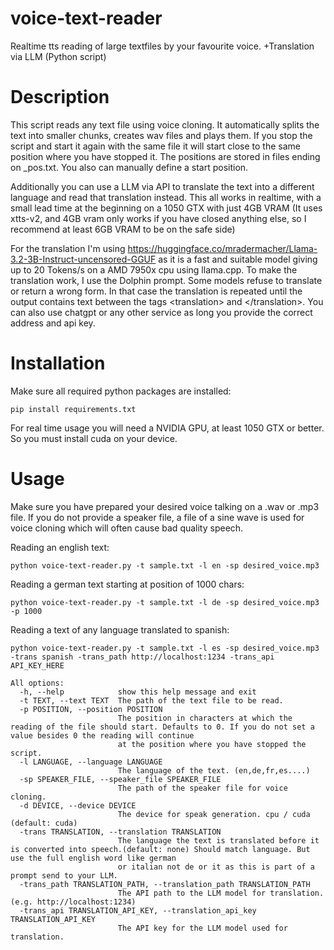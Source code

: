 # voice-text-reader
Realtime tts reading of large textfiles by your favourite voice. +Translation via LLM (Python script) 

# Description
This script reads any text file using voice cloning. It automatically splits the text into smaller chunks, creates wav files and plays them. If you stop the script and start it again with the same file it will start close to the same position where you have stopped it. The positions are stored in files ending on _pos.txt. You also can manually define a start position.

Additionally you can use a LLM via API to translate the text into a different language and read that translation instead. This all works in realtime, with a small lead time at the beginning on a 1050 GTX with just 4GB VRAM (It uses xtts-v2, and 4GB vram only works if you have closed anything else, so I recommend at least 6GB VRAM to be on the safe side)

For the translation I'm using https://huggingface.co/mradermacher/Llama-3.2-3B-Instruct-uncensored-GGUF as it is a fast and suitable model giving up to 20 Tokens/s on a AMD 7950x cpu using llama.cpp. To make the translation work, I use the Dolphin prompt. Some models refuse to translate or return a wrong form. In that case the translation is repeated until the output contains text between the tags \<translation> and \</translation>.
You can also use chatgpt or any other service as long you provide the correct address and api key.

# Installation

Make sure all required python packages are installed:
```
pip install requirements.txt
```

For real time usage you will need a NVIDIA GPU, at least 1050 GTX or better. So you must install cuda on your device.

# Usage
Make sure you have prepared your desired voice talking on a .wav or .mp3 file. If you do not provide a speaker file, a file of a sine wave is used for voice cloning which will often cause bad quality speech.

Reading an english text:
```
python voice-text-reader.py -t sample.txt -l en -sp desired_voice.mp3
```
Reading a german text starting at position of 1000 chars:
```
python voice-text-reader.py -t sample.txt -l de -sp desired_voice.mp3 -p 1000
```

Reading a text of any language translated to spanish:
```
python voice-text-reader.py -t sample.txt -l es -sp desired_voice.mp3 -trans spanish -trans_path http://localhost:1234 -trans_api API_KEY_HERE
```


```
All options:
  -h, --help            show this help message and exit
  -t TEXT, --text TEXT  The path of the text file to be read.
  -p POSITION, --position POSITION
                        The position in characters at which the reading of the file should start. Defaults to 0. If you do not set a value besides 0 the reading will continue
                        at the position where you have stopped the script.
  -l LANGUAGE, --language LANGUAGE
                        The language of the text. (en,de,fr,es....)
  -sp SPEAKER_FILE, --speaker_file SPEAKER_FILE
                        The path of the speaker file for voice cloning.
  -d DEVICE, --device DEVICE
                        The device for speak generation. cpu / cuda (default: cuda)
  -trans TRANSLATION, --translation TRANSLATION
                        The language the text is translated before it is converted into speech.(default: none) Should match language. But use the full english word like german
                        or italian not de or it as this is part of a prompt send to your LLM.
  -trans_path TRANSLATION_PATH, --translation_path TRANSLATION_PATH
                        The API path to the LLM model for translation. (e.g. http://localhost:1234)
  -trans_api TRANSLATION_API_KEY, --translation_api_key TRANSLATION_API_KEY
                        The API key for the LLM model used for translation.
```



